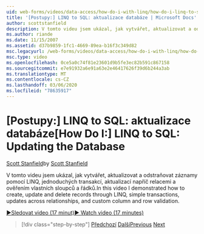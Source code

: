 ```yaml
---
uid: web-forms/videos/data-access/how-do-i-with-linq/how-do-i-linq-to-sql-updating-the-database
title: '[Postupy:] LINQ to SQL: aktualizace databáze | Microsoft Docs'
author: scottstanfield
description: V tomto videu jsem ukázal, jak vytvářet, aktualizovat a odstraňovat záznamy pomocí LINQ, jednoduchých transakcí, aktualizací napříč relacemi a vlastním sloupcem...
ms.author: riande
ms.date: 11/15/2007
ms.assetid: d37b9859-1fc1-4669-89ea-b16f3c349d82
msc.legacyurl: /web-forms/videos/data-access/how-do-i-with-linq/how-do-i-linq-to-sql-updating-the-database
msc.type: video
ms.openlocfilehash: 0ce5a0c74f81e23601d9b5fe3ec82b591c867158
ms.sourcegitcommit: e7e91932a6e91a63e2e46417626f39d6b244a3ab
ms.translationtype: MT
ms.contentlocale: cs-CZ
ms.lasthandoff: 03/06/2020
ms.locfileid: "78635917"
---
```

# <a name="how-do-i-linq-to-sql-updating-the-database"></a><span data-ttu-id="fa700-103">[Postupy:] LINQ to SQL: aktualizace databáze</span><span class="sxs-lookup"><span data-stu-id="fa700-103">[How Do I:] LINQ to SQL: Updating the Database</span></span>

<span data-ttu-id="fa700-104">[Scott Stanfield](https://github.com/scottstanfield)</span><span class="sxs-lookup"><span data-stu-id="fa700-104">by [Scott Stanfield](https://github.com/scottstanfield)</span></span>

<span data-ttu-id="fa700-105">V tomto videu jsem ukázal, jak vytvářet, aktualizovat a odstraňovat záznamy pomocí LINQ, jednoduchých transakcí, aktualizací napříč relacemi a ověřením vlastních sloupců a řádků.</span><span class="sxs-lookup"><span data-stu-id="fa700-105">In this video I demonstrated how to create, update and delete records through LINQ, simple transactions, updates across relationships, and custom column and row validation.</span></span>

[<span data-ttu-id="fa700-106">&#9654;Sledovat video (17 minut)</span><span class="sxs-lookup"><span data-stu-id="fa700-106">&#9654; Watch video (17 minutes)</span></span>](https://channel9.msdn.com/Blogs/ASP-NET-Site-Videos/how-do-i-linq-to-sql-updating-the-database)

> [!div class="step-by-step"]
> <span data-ttu-id="fa700-107">[Předchozí](how-do-i-linq-to-sql-querying-the-database.md)
> [Další](how-do-i-linq-to-sql-linqdatasource.md)</span><span class="sxs-lookup"><span data-stu-id="fa700-107">[Previous](how-do-i-linq-to-sql-querying-the-database.md)
[Next](how-do-i-linq-to-sql-linqdatasource.md)</span></span>
